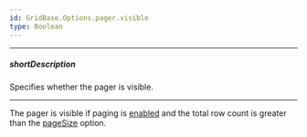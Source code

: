 ```yaml
---
id: GridBase.Options.pager.visible
type: Boolean
---
```

---
##### shortDescription
Specifies whether the pager is visible.

---
The pager is visible if paging is [enabled]({basewidgetpath}/Configuration/paging/#enabled) and the total row count is greater than the [pageSize]({basewidgetpath}/Configuration/paging/#pageSize) option.